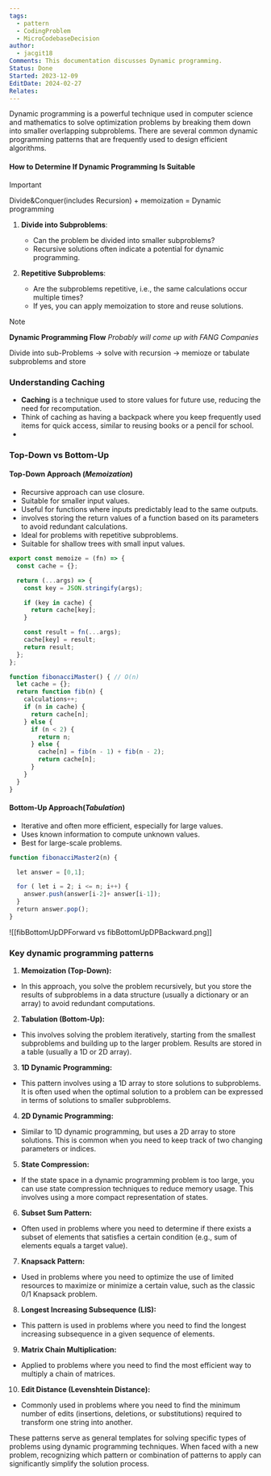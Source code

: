 ```yaml
---
tags:
  - pattern
  - CodingProblem
  - MicroCodebaseDecision
author:
  - jacgit18
Comments: This documentation discusses Dynamic programming.
Status: Done
Started: 2023-12-09
EditDate: 2024-02-27
Relates:
---
```

Dynamic programming is a powerful technique used in computer science and mathematics to solve optimization problems by breaking them down into smaller overlapping subproblems. There are several common dynamic programming patterns that are frequently used to design efficient algorithms.

#### How to Determine If Dynamic Programming Is Suitable

>[!important] 
> Divide&Conquer(includes Recursion) + memoization = Dynamic programming  

1. **Divide into Subproblems**:
   - Can the problem be divided into smaller subproblems?
   - Recursive solutions often indicate a potential for dynamic programming.

2. **Repetitive Subproblems**:
   - Are the subproblems repetitive, i.e., the same calculations occur multiple times?
   - If yes, you can apply memoization to store and reuse solutions.

>[!note]  
>**Dynamic Programming Flow**
>*Probably will come up with FANG Companies*
>
Divide into sub-Problems -> solve with recursion -> memioze or tabulate subproblems and store  

### Understanding Caching

- **Caching** is a technique used to store values for future use, reducing the need for recomputation.
- Think of caching as having a backpack where you keep frequently used items for quick access, similar to reusing books or a pencil for school.
- 
### Top-Down vs Bottom-Up

#### Top-Down Approach (***Memoization***)
  - Recursive approach can use closure.
  - Suitable for smaller input values.
  - Useful for functions where inputs predictably lead to the same outputs.
  - involves storing the return values of a function based on its parameters to avoid redundant calculations.
  - Ideal for problems with repetitive subproblems.
  - Suitable for shallow trees with small input values.

```javascript
export const memoize = (fn) => {
  const cache = {};

  return (...args) => {
    const key = JSON.stringify(args);

    if (key in cache) {
      return cache[key];
    }

    const result = fn(...args);
    cache[key] = result;
    return result;
  };
};
```

```javascript
function fibonacciMaster() { // O(n)
  let cache = {};
  return function fib(n) {
    calculations++;
    if (n in cache) {
      return cache[n];
    } else {
      if (n < 2) {
        return n;
      } else {
        cache[n] = fib(n - 1) + fib(n - 2);
        return cache[n];
      }
    }
  }
}
```

#### Bottom-Up Approach(***Tabulation***)
  - Iterative and often more efficient, especially for large values.
  - Uses known information to compute unknown values.
  - Best for large-scale problems.


```javascript
function fibonacciMaster2(n) { 

  let answer = [0,1]; 

  for ( let i = 2; i <= n; i++) { 
    answer.push(answer[i-2]+ answer[i-1]); 
  } 
  return answer.pop(); 
} 
```


![[fibBottomUpDPForward vs fibBottomUpDPBackward.png]]

### Key dynamic programming patterns


1. **Memoization (Top-Down):**  
- In this approach, you solve the problem recursively, but you store the results of subproblems in a data structure (usually a dictionary or an array) to avoid redundant computations.  
  
2. **Tabulation (Bottom-Up):**  
- This involves solving the problem iteratively, starting from the smallest subproblems and building up to the larger problem. Results are stored in a table (usually a 1D or 2D array).  
  
3. **1D Dynamic Programming:**  
- This pattern involves using a 1D array to store solutions to subproblems. It is often used when the optimal solution to a problem can be expressed in terms of solutions to smaller subproblems.  
  
4. **2D Dynamic Programming:**  
- Similar to 1D dynamic programming, but uses a 2D array to store solutions. This is common when you need to keep track of two changing parameters or indices.  
  
5. **State Compression:**  
- If the state space in a dynamic programming problem is too large, you can use state compression techniques to reduce memory usage. This involves using a more compact representation of states.  
  
6. **Subset Sum Pattern:**  
- Often used in problems where you need to determine if there exists a subset of elements that satisfies a certain condition (e.g., sum of elements equals a target value).  
  
7. **Knapsack Pattern:**  
- Used in problems where you need to optimize the use of limited resources to maximize or minimize a certain value, such as the classic 0/1 Knapsack problem.  
  
8. **Longest Increasing Subsequence (LIS):**  
- This pattern is used in problems where you need to find the longest increasing subsequence in a given sequence of elements.  
  
9. **Matrix Chain Multiplication:**  
- Applied to problems where you need to find the most efficient way to multiply a chain of matrices.  
  
10. **Edit Distance (Levenshtein Distance):**  
- Commonly used in problems where you need to find the minimum number of edits (insertions, deletions, or substitutions) required to transform one string into another.  
  
These patterns serve as general templates for solving specific types of problems using dynamic programming techniques. When faced with a new problem, recognizing which pattern or combination of patterns to apply can significantly simplify the solution process.